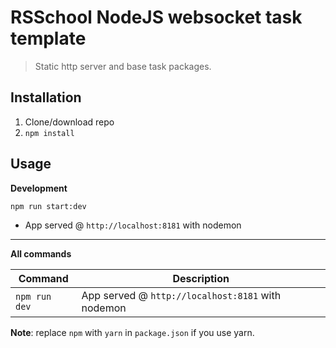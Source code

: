 # RSSchool NodeJS websocket task template
> Static http server and base task packages.

## Installation
1. Clone/download repo
2. `npm install`

## Usage
**Development**

`npm run start:dev`

* App served @ `http://localhost:8181` with nodemon


---

**All commands**

Command | Description
--- | ---
`npm run dev` | App served @ `http://localhost:8181` with nodemon

**Note**: replace `npm` with `yarn` in `package.json` if you use yarn.